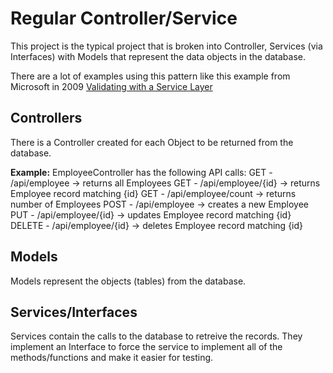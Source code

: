 # Regular Controller/Service

This project is the typical project that is broken into Controller, Services (via Interfaces) with Models that represent the data objects in the database.

There are a lot of examples using this pattern like this example from Microsoft in 2009 [Validating with a Service Layer](https://docs.microsoft.com/en-us/aspnet/mvc/overview/older-versions-1/models-data/validating-with-a-service-layer-cs)

## Controllers

There is a Controller created for each Object to be returned from the database.

**Example:**
EmployeeController has the following API calls:
GET - /api/employee -> returns all Employees
GET - /api/employee/{id} -> returns Employee record matching {id}
GET - /api/employee/count -> returns number of Employees
POST - /api/employee -> creates a new Employee
PUT - /api/employee/{id} -> updates Employee record matching {id}
DELETE - /api/employee/{id} -> deletes Employee record matching {id}

## Models

Models represent the objects (tables) from the database.

## Services/Interfaces

Services contain the calls to the database to retreive the records.  They implement an Interface to force the service to implement all of the methods/functions and make it easier for testing.